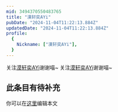 ```yaml
---
mid: 3494370550483765
title: "漠轩奕AYi"
pubDate: "2024-11-04T11:22:13.884Z"
updatedDate: "2024-11-04T11:22:13.884Z"
profile:
  {
    Nickname: ["漠轩奕AYi"],
  }
---
```


关注[漠轩奕AYi](https://space.bilibili.com/3494370550483765)谢谢喵~ 关注[漠轩奕AYi](https://space.bilibili.com/3494370550483765)谢谢喵~

## 此条目有待补充
你可以在[这里](https://github.com/Yuhanawa/VTuber.ICU-Content/edit/master/v/漠轩奕AYi/index.md)编辑本文
